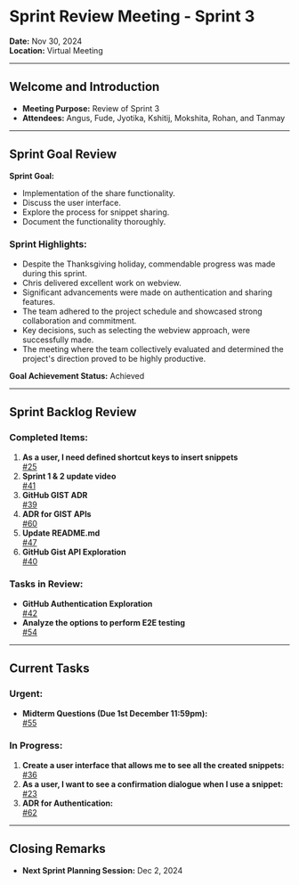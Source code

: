 ﻿
# Sprint Review Meeting - Sprint 3

**Date:** Nov 30, 2024  
**Location:** Virtual Meeting  

---

## Welcome and Introduction  

- **Meeting Purpose:** Review of Sprint 3  
- **Attendees:** Angus, Fude, Jyotika, Kshitij, Mokshita, Rohan, and Tanmay  

---

## Sprint Goal Review  

**Sprint Goal:**  
- Implementation of the share functionality.  
- Discuss the user interface.  
- Explore the process for snippet sharing.  
- Document the functionality thoroughly.  

### Sprint Highlights:  
- Despite the Thanksgiving holiday, commendable progress was made during this sprint.  
- Chris delivered excellent work on webview.  
- Significant advancements were made on authentication and sharing features.  
- The team adhered to the project schedule and showcased strong collaboration and commitment.  
- Key decisions, such as selecting the webview approach, were successfully made.  
- The meeting where the team collectively evaluated and determined the project's direction proved to be highly productive.  

**Goal Achievement Status:** Achieved  

---

## Sprint Backlog Review  

### Completed Items:  
1. **As a user, I need defined shortcut keys to insert snippets**  
   [#25](https://github.com/cse210-fa24-group13/codesnip/issues/25)  
2. **Sprint 1 & 2 update video**  
   [#41](https://github.com/cse210-fa24-group13/codesnip/issues/41)  
3. **GitHub GIST ADR**  
   [#39](https://github.com/cse210-fa24-group13/codesnip/issues/39)  
4. **ADR for GIST APIs**  
   [#60](https://github.com/cse210-fa24-group13/codesnip/issues/60)  
5. **Update README.md**  
   [#47](https://github.com/cse210-fa24-group13/codesnip/issues/47)  
6. **GitHub Gist API Exploration**  
   [#40](https://github.com/cse210-fa24-group13/codesnip/issues/40)  

### Tasks in Review:  
- **GitHub Authentication Exploration**  
  [#42](https://github.com/cse210-fa24-group13/codesnip/issues/42)  
- **Analyze the options to perform E2E testing**  
  [#54](https://github.com/cse210-fa24-group13/codesnip/issues/54)  

---

## Current Tasks  

### Urgent:  
- **Midterm Questions (Due 1st December 11:59pm):**  
  [#55](https://github.com/cse210-fa24-group13/codesnip/issues/55)  

### In Progress:  
1. **Create a user interface that allows me to see all the created snippets:**  
   [#36](https://github.com/cse210-fa24-group13/codesnip/issues/36)  
2. **As a user, I want to see a confirmation dialogue when I use a snippet:**  
   [#23](https://github.com/cse210-fa24-group13/codesnip/issues/23)  
3. **ADR for Authentication:**  
   [#62](https://github.com/cse210-fa24-group13/codesnip/issues/62)  

---

## Closing Remarks  

- **Next Sprint Planning Session:** Dec 2, 2024  

